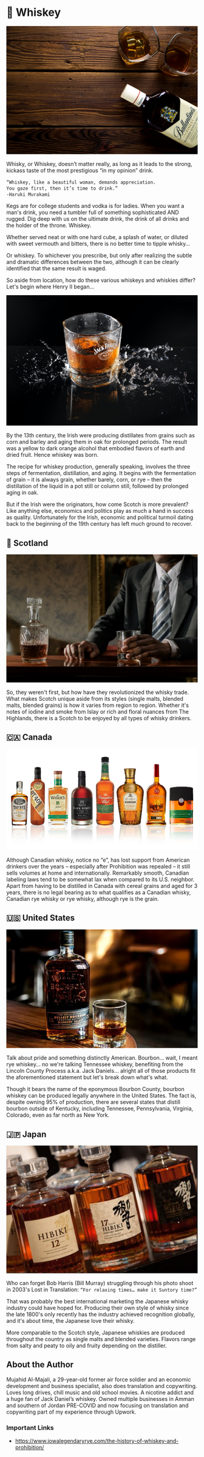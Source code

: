 # 🥃 Whiskey

![image1](_static/images/whiskey/image1.jpeg)

Whisky, or Whiskey, doesn’t matter really, as long as it leads to the strong,
kickass taste of the most prestigious “in my opinion” drink.

```text
“Whiskey, like a beautiful woman, demands appreciation.
You gaze first, then it’s time to drink.”
-Haruki Murakami
```

Kegs are for college students and vodka is for ladies. When you want a man's
drink, you need a tumbler full of something sophisticated AND rugged. Dig deep
with us on the ultimate drink, the drink of all drinks and the holder of the
throne. Whiskey.

Whether served neat or with one hard cube, a splash of water, or diluted with
sweet vermouth and bitters, there is no better time to tipple whisky…

Or whiskey. To whichever you prescribe, but only after realizing the subtle and
dramatic differences between the two, although it can be clearly identified that
the same result is waged.

So aside from location, how do these various whiskeys and whiskies differ? Let's
begin where Henry II began…

![image2](_static/images/whiskey/image2.jpeg)

By the 13th century, the Irish were producing distillates from grains such as
corn and barley and aging them in oak for prolonged periods. The result was a
yellow to dark orange alcohol that embodied flavors of earth and dried fruit.
Hence whiskey was born.

The recipe for whiskey production, generally speaking, involves the three steps
of fermentation, distillation, and aging. It begins with the fermentation of
grain – it is always grain, whether barely, corn, or rye – then the distillation
of the liquid in a pot still or column still, followed by prolonged aging in
oak.

But if the Irish were the originators, how come Scotch is more prevalent? Like
anything else, economics and politics play as much a hand in success as quality.
Unfortunately for the Irish, economic and political turmoil dating back to the
beginning of the 19th century has left much ground to recover.

## 🏴󠁧󠁢󠁳󠁣󠁴󠁿 Scotland

![image3](_static/images/whiskey/image3.jpeg)

So, they weren't first, but how have they revolutionized the whisky trade. What
makes Scotch unique aside from its styles (single malts, blended malts, blended
grains) is how it varies from region to region. Whether it's notes of iodine and
smoke from Islay or rich and floral nuances from The Highlands, there is a
Scotch to be enjoyed by all types of whisky drinkers.

## 🇨🇦 Canada

![image4](_static/images/whiskey/image4.jpeg)

Although Canadian whisky, notice no “e”, has lost support from American drinkers
over the years – especially after Prohibition was repealed – it still sells
volumes at home and internationally. Remarkably smooth, Canadian labeling laws
tend to be somewhat lax when compared to its U.S. neighbor. Apart from having to
be distilled in Canada with cereal grains and aged for 3 years, there is no
legal bearing as to what qualifies as a Canadian whisky, Canadian rye whisky or
rye whisky, although rye is the grain.

## 🇺🇸 United States

![image5](_static/images/whiskey/image5.JPG)

Talk about pride and something distinctly American. Bourbon… wait, I meant rye
whiskey… no we're talking Tennessee whiskey, benefiting from the Lincoln County
Process a.k.a. Jack Daniels… alright all of those products fit the
aforementioned statement but let's break down what's what.

Though it bears the name of the eponymous Bourbon County, bourbon whiskey can be
produced legally anywhere in the United States. The fact is, despite owning 95%
of production, there are several states that distill bourbon outside of
Kentucky, including Tennessee, Pennsylvania, Virginia, Colorado, even as far
north as New York.

## 🇯🇵 Japan

![image6](_static/images/whiskey/image6.JPG)

Who can forget Bob Harris (Bill Murray) struggling through his photo shoot in
2003's Lost in Translation: `“For relaxing times… make it Suntory time?”`

That was probably the best international marketing the Japanese whisky industry
could have hoped for. Producing their own style of whisky since the late 1800's
only recently has the industry achieved recognition globally, and it's about
time, the Japanese love their whisky.

More comparable to the Scotch style, Japanese whiskies are produced throughout
the country as single malts and blended varieties. Flavors range from salty and
peaty to oily and fruity depending on the distiller.

## About the Author

Mujahid Al-Majali, a 29-year-old former air force soldier and an economic
development and business specialist, also does translation and copywriting.
Loves long drives, chill music and old school movies. A nicotine addict and a
huge fan of Jack Daniel’s whiskey. Owned multiple businesses in Amman and
southern of Jordan PRE-COVID and now focusing on translation and copywriting
part of my experience through Upwork.

### Important Links

- <https://www.iowalegendaryrye.com/the-history-of-whiskey-and-prohibition/>
